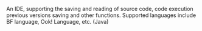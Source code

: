 An IDE, supporting the saving and reading of source code, code execution previous versions saving and other functions. Supported languages include BF language, Ook! Language, etc. (Java)